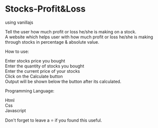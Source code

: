 # Stocks-Profit&Loss
 using vanillajs

Tell the user how much profit or loss he/she is making on a stock. <br>
A website which helps user with how much profit or loss he/she is making through stocks in percentage & absolute value.

How to use:

Enter stocks price you bought<br>
Enter the quantity of stocks you bought<br>
Enter the current price of your stocks<br>
Click on the Calculate button<br>
Output will be shown below the button after its calculated.<br>

Programming Language:

Html <br>
Css <br>
Javascript <br>


Don't forget to leave a ⭐ if you found this useful.